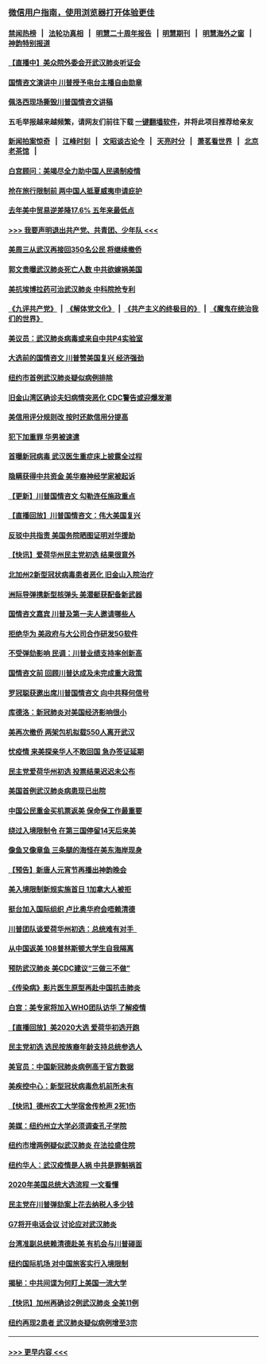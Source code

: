 ### [微信用户指南，使用浏览器打开体验更佳](https://github.com/gfw-breaker/banned-news1/blob/master/indexes/wechat-guide.md?t=0)
#### [禁闻热榜](热点新闻.md?t=0)  &nbsp;&nbsp;|&nbsp;&nbsp; [法轮功真相](https://github.com/gfw-breaker/truth/blob/master/README.md?t=0) &nbsp;&nbsp;|&nbsp;&nbsp; [明慧二十周年报告](https://github.com/gfw-breaker/mh-reports/blob/master/README.md?t=0) &nbsp;&nbsp;|&nbsp;&nbsp;[明慧期刊](https://github.com/gfw-breaker/mh-qikan) &nbsp;&nbsp;|&nbsp;&nbsp; [明慧海外之窗](https://github.com/gfw-breaker/mh-news/blob/master/README.md?t=0) &nbsp;&nbsp;|&nbsp;&nbsp; [神韵特别报道](https://github.com/gfw-breaker/mh-news/blob/master/shenyun.md?t=0)
#### [【直播中】美众院外委会开武汉肺炎听证会](../pages/nsc412/n11846727.md?t=02060402) 
#### [国情咨文演讲中 川普授予电台主播自由勋章](../pages/nsc412/n11846815.md?t=02060402) 
#### [佩洛西现场撕毁川普国情咨文讲稿](../pages/nsc412/n11846724.md?t=02060402) 
#### 五毛举报越来越频繁，请网友们前往下载 [一键翻墙软件](https://github.com/gfw-breaker/ssr-accounts)，并将此项目推荐给亲友
#### [新闻拍案惊奇](https://github.com/gfw-breaker/banned-news1/blob/master/pages/link4.md) &nbsp;&nbsp;|&nbsp;&nbsp; [江峰时刻](https://github.com/gfw-breaker/banned-news1/blob/master/pages/link4.md) &nbsp;&nbsp;|&nbsp;&nbsp; [文昭谈古论今](https://github.com/gfw-breaker/banned-news1/blob/master/pages/link4.md) &nbsp;&nbsp;|&nbsp;&nbsp; [天亮时分](https://github.com/gfw-breaker/banned-news1/blob/master/pages/link4.md) &nbsp;&nbsp;|&nbsp;&nbsp; [萧茗看世界](https://github.com/gfw-breaker/banned-news1/blob/master/pages/link4.md) &nbsp;&nbsp;|&nbsp;&nbsp; [北京老茶馆](https://github.com/gfw-breaker/banned-news1/blob/master/pages/link4.md) &nbsp;&nbsp;|&nbsp;&nbsp; 
#### [白宫顾问：美竭尽全力助中国人民遏制疫情](../pages/nsc412/n11846756.md?t=02060402) 
#### [抢在旅行限制前 两中国人抵夏威夷申请庇护](../pages/nsc412/n11846866.md?t=02060402) 
#### [去年美中贸易逆差降17.6% 五年来最低点](../pages/nsc412/n11846755.md?t=02060402) 
#### [>>> 我要声明退出共产党、共青团、少年队 <<<](https://github.com/begood0513/goodnews/blob/master/quit/letter.md) 
#### [美周三从武汉再接回350名公民 将继续撤侨](../pages/nsc412/n11846705.md?t=02060402) 
#### [郭文贵曝武汉肺炎死亡人数 中共欲嫁祸美国](../pages/nsc412/n11846240.md?t=02060402) 
#### [美抗埃博拉药可治武汉肺炎 中科院抢专利](../pages/nsc412/n11846409.md?t=02060402) 
#### [《九评共产党》](https://github.com/begood0513/9ping.md/blob/master/README.md) &nbsp;|&nbsp; [《解体党文化》](../../../../jtdwh.md/blob/master/README.md)  &nbsp;|&nbsp; [《共产主义的终极目的》](../../../../gczydzjmd.md/blob/master/README.md) &nbsp;|&nbsp; [《魔鬼在统治我们的世界》](../../../../mgztzwmdsj.md/blob/master/README.md) 
#### [美议员：武汉肺炎病毒或来自中共P4实验室](../pages/nsc412/n11846043.md?t=02060402) 
#### [大选前的国情咨文 川普赞美国复兴 经济强劲](../pages/nsc412/n11845526.md?t=02060402) 
#### [纽约市首例武汉肺炎疑似病例排除](../pages/nsc412/n11844989.md?t=02060402) 
#### [旧金山湾区确诊夫妇病情突恶化 CDC警告或迎爆发潮](../pages/nsc412/n11845730.md?t=02060402) 
#### [美信用评分规则改  按时还款信用分提高](../pages/nsc412/n11845488.md?t=02060402) 
#### [犯下加重罪 华男被速遣](../pages/nsc412/n11845476.md?t=02060402) 
#### [首曝新冠病毒 武汉医生重症床上披露全过程](../pages/nsc412/n11845150.md?t=02060402) 
#### [隐瞒获得中共资金 美华裔神经学家被起诉](../pages/nsc412/n11844879.md?t=02060402) 
#### [【更新】川普国情咨文 勾勒连任施政重点](../pages/nsc412/n11845223.md?t=02060402) 
#### [【直播回放】川普国情咨文：伟大美国复兴](../pages/nsc412/n11842079.md?t=02060402) 
#### [反驳中共指责 美国务院晒图证明对华援助](../pages/nsc412/n11844859.md?t=02060402) 
#### [【快讯】爱荷华州民主党初选 结果很意外](../pages/nsc412/n11844878.md?t=02060402) 
#### [北加州2新型冠状病毒患者恶化 旧金山入院治疗](../pages/nsc412/n11844842.md?t=02060402) 
#### [洲际导弹携新型核弹头 美潜艇获配备新武器](../pages/nsc412/n11844680.md?t=02060402) 
#### [国情咨文嘉宾 川普及第一夫人邀请哪些人](../pages/nsc412/n11844712.md?t=02060402) 
#### [拒绝华为 美政府与大公司合作研发5G软件](../pages/nsc412/n11844625.md?t=02060402) 
#### [不受弹劾影响 民调：川普业绩支持率创新高](../pages/nsc412/n11844622.md?t=02060402) 
#### [国情咨文前 回顾川普达成及未完成重大政策](../pages/nsc412/n11844581.md?t=02060402) 
#### [罗冠聪获邀出席川普国情咨文 向中共释何信号](../pages/nsc412/n11844355.md?t=02060402) 
#### [库德洛：新冠肺炎对美国经济影响很小](../pages/nsc412/n11844418.md?t=02060402) 
#### [美再次撤侨 两架包机拟载550人离开武汉](../pages/nsc412/n11844407.md?t=02060402) 
#### [忧疫情 来美探亲华人不敢回国 急办签证延期](../pages/nsc412/n11843344.md?t=02060402) 
#### [民主党爱荷华州初选 投票结果迟迟未公布](../pages/nsc412/n11844207.md?t=02060402) 
#### [美国首例武汉肺炎病患现已出院](../pages/nsc412/n11842740.md?t=02060402) 
#### [中国公民重金买机票返美 保命保工作最重要](../pages/nsc412/n11843282.md?t=02060402) 
#### [绕过入境限制令  在第三国停留14天后来美](../pages/nsc412/n11843341.md?t=02060402) 
#### [像鱼又像章鱼 三条腿的海怪在美东海岸现身](../pages/nsc412/n11843092.md?t=02060402) 
#### [【预告】新唐人元宵节再播出神韵晚会](../pages/nsc412/n11843192.md?t=02060402) 
#### [美入境限制新规实施首日 1加拿大人被拒](../pages/nsc412/n11843058.md?t=02060402) 
#### [挺台加入国际组织 卢比奥华府会唔赖清德](../pages/nsc412/n11843023.md?t=02060402) 
#### [川普团队谈爱荷华州初选：总统难有对手  ](../pages/nsc412/n11842867.md?t=02060402) 
#### [从中国返美 108普林斯顿大学生自我隔离](../pages/nsc412/n11842714.md?t=02060402) 
#### [预防武汉肺炎 美CDC建议“三做三不做”](../pages/nsc412/n11842700.md?t=02060402) 
#### [《传染病》影片医生原型再赴中国抗击肺炎](../pages/nsc412/n11842626.md?t=02060402) 
#### [白宫：美专家将加入WHO团队访华 了解疫情](../pages/nsc412/n11842198.md?t=02060402) 
#### [【直播回放】美2020大选 爱荷华初选开跑](../pages/nsc412/n11841820.md?t=02060402) 
#### [民主党初选 选民按族裔年龄支持总统参选人](../pages/nsc412/n11842239.md?t=02060402) 
#### [美官员：中国新冠肺炎病例高于官方数据](../pages/nsc412/n11842452.md?t=02060402) 
#### [美疾控中心：新型冠状病毒危机前所未有](../pages/nsc412/n11842406.md?t=02060402) 
#### [【快讯】德州农工大学宿舍传枪声 2死1伤](../pages/nsc412/n11842279.md?t=02060402) 
#### [美媒：纽约州立大学必须调查孔子学院](../pages/nsc412/n11840637.md?t=02060402) 
#### [纽约市增两例疑似武汉肺炎 在法拉盛住院](../pages/nsc412/n11840625.md?t=02060402) 
#### [纽约华人：武汉疫情是人祸 中共是罪魁祸首](../pages/nsc412/n11840631.md?t=02060402) 
#### [2020年美国总统大选流程 一文看懂](../pages/nsc412/n11842056.md?t=02060402) 
#### [民主党在川普弹劾案上花去纳税人多少钱](../pages/nsc412/n11841941.md?t=02060402) 
#### [G7将开电话会议 讨论应对武汉肺炎](../pages/nsc412/n11841658.md?t=02060402) 
#### [台湾准副总统赖清德赴美 有机会与川普碰面](../pages/nsc412/n11841332.md?t=02060402) 
#### [纽约国际机场  对中国旅客实行入境限制](../pages/nsc412/n11840619.md?t=02060402) 
#### [揭秘：中共间谍为何盯上美国一流大学](../pages/nsc412/n11840270.md?t=02060402) 
#### [【快讯】加州再确诊2例武汉肺炎 全美11例](../pages/nsc412/n11840339.md?t=02060402) 
#### [纽约再现2患者 武汉肺炎疑似病例增至3宗](../pages/nsc412/n11840010.md?t=02060402) 

----
#### [ >>> 更早内容 <<< ](../indexes/nsc412-earlier.md)
